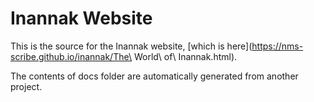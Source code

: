 # Inannak Website

This is the source for the Inannak website, [which is here](https://nms-scribe.github.io/inannak/The\ World\ of\ Inannak.html).

The contents of docs folder are automatically generated from another project.